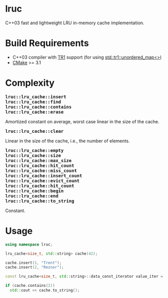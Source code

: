 # lruc
C++03 fast and lightweight LRU in-memory cache implementation.

# Build Requirements
* C++03 compiler with [TR1](https://en.wikipedia.org/wiki/C%2B%2B_Technical_Report_1) support (for using [std::tr1::unordered_map<>](http://www.open-std.org/jtc1/sc22/wg21/docs/papers/2003/n1456.html))
* [CMake](https://cmake.org/) >= 3.1

# Complexity
<pre>
<b>lruc::lru_cache::insert</b>
<b>lruc::lru_cache::find</b>
<b>lruc::lru_cache::contains</b>
<b>lruc::lru_cache::erase</b>
</pre>
Amortized constant on average, worst case linear in the size of the cache.

<pre>
<b>lruc::lru_cache::clear</b>
</pre>
Linear in the size of the cache, i.e., the number of elements.

<pre>
<b>lruc::lru_cache::empty</b>
<b>lruc::lru_cache::size</b>
<b>lruc::lru_cache::max_size</b>
<b>lruc::lru_cache::hit_count</b>
<b>lruc::lru_cache::miss_count</b>
<b>lruc::lru_cache::insert_count</b>
<b>lruc::lru_cache::evict_count</b>
<b>lruc::lru_cache::hit_count</b>
<b>lruc::lru_cache::begin</b>
<b>lruc::lru_cache::end</b>
<b>lruc::lru_cache::to_string</b>
</pre>
Constant.

# Usage
```cpp
using namespace lruc;

lru_cache<size_t, std::string> cache(42);

cache.insert(1, "Trent");
cache.insert(2, "Reznor");

const lru_cache<size_t, std::string>::data_const_iterator value_iter = cache.find(1);

if (cache.contains(2))
  std::cout << cache.to_string();
```
